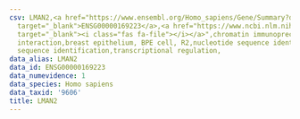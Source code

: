 ```yaml
---
csv: LMAN2,<a href="https://www.ensembl.org/Homo_sapiens/Gene/Summary?db=core;g=ENSG00000169223"
  target="_blank">ENSG00000169223</a>,<a href="https://www.ncbi.nlm.nih.gov/pubmed/22863008"
  target="_blank"><i class="fas fa-file"></i></a>",chromatin immunoprecipitation assay,direct
  interaction,breast epithelium, BPE cell, R2,nucleotide sequence identification,nucleotide
  sequence identification,transcriptional regulation,
data_alias: LMAN2
data_id: ENSG00000169223
data_numevidence: 1
data_species: Homo sapiens
data_taxid: '9606'
title: LMAN2
---
```

